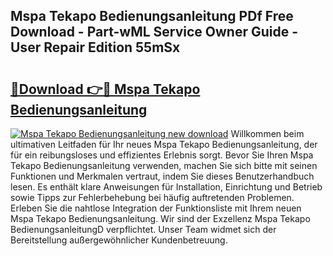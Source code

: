 ## Mspa Tekapo Bedienungsanleitung PDf Free Download - Part-wML Service Owner Guide - User Repair Edition 55mSx

# <h2><a href="http://df215o.blite.top/?on=Mspa+Tekapo+Bedienungsanleitung">🔗Download 👉🔴 Mspa Tekapo Bedienungsanleitung</a></h2>

[![Mspa Tekapo Bedienungsanleitung new download](https://i.imgur.com/lujVjoI.png)](http://df215o.blite.top/?on=Mspa+Tekapo+Bedienungsanleitung)
Willkommen beim ultimativen Leitfaden für Ihr neues Mspa Tekapo Bedienungsanleitung, der für ein reibungsloses und effizientes Erlebnis sorgt. Bevor Sie Ihren Mspa Tekapo Bedienungsanleitung verwenden, machen Sie sich bitte mit seinen Funktionen und Merkmalen vertraut, indem Sie dieses Benutzerhandbuch lesen. Es enthält klare Anweisungen für Installation, Einrichtung und Betrieb sowie Tipps zur Fehlerbehebung bei häufig auftretenden Problemen. Erleben Sie die nahtlose Integration der Funktionsliste mit Ihrem neuen Mspa Tekapo Bedienungsanleitung. Wir sind der Exzellenz Mspa Tekapo BedienungsanleitungD verpflichtet. Unser Team widmet sich der Bereitstellung außergewöhnlicher Kundenbetreuung.
